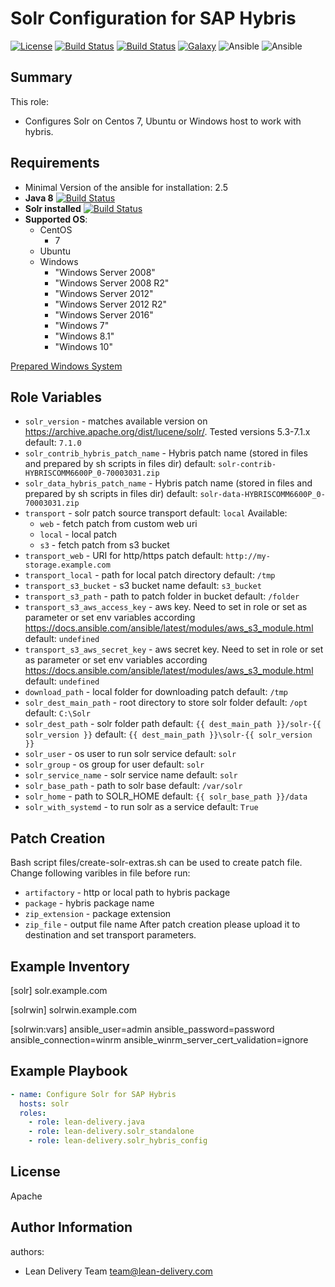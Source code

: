 Solr Configuration for SAP Hybris
=========
[![License](https://img.shields.io/badge/license-Apache-green.svg?style=flat)](https://raw.githubusercontent.com/lean-delivery/ansible-role-solr-hybris-config/master/LICENSE)
[![Build Status](https://travis-ci.org/lean-delivery/ansible-role-solr-hybris-config.svg?branch=master)](https://travis-ci.org/lean-delivery/ansible-role-solr-hybris-config)
[![Build Status](https://gitlab.com/lean-delivery/ansible-role-solr-hybris-config/badges/master/build.svg)](https://gitlab.com/lean-delivery/ansible-role-solr-hybris-config)
[![Galaxy](https://img.shields.io/badge/galaxy-lean__delivery.solr-hybris-config-blue.svg)](https://galaxy.ansible.com/lean_delivery/solr-hybris-config)
![Ansible](https://img.shields.io/ansible/role/d/30253.svg)
![Ansible](https://img.shields.io/badge/dynamic/json.svg?label=min_ansible_version&url=https%3A%2F%2Fgalaxy.ansible.com%2Fapi%2Fv1%2Froles%2F30253%2F&query=$.min_ansible_version)
## Summary

This role:
  - Configures Solr on Centos 7, Ubuntu or Windows host to work with hybris.

Requirements
------------
  - Minimal Version of the ansible for installation: 2.5
  - **Java 8** [![Build Status](https://travis-ci.org/lean-delivery/ansible-role-java.svg?branch=master)](https://travis-ci.org/lean-delivery/ansible-role-java)
  - **Solr installed** [![Build Status](https://travis-ci.org/lean-delivery/ansible-role-solr.svg?branch=master)](https://travis-ci.org/lean-delivery/ansible-role-solr)
  - **Supported OS**:
    - CentOS
      - 7
    - Ubuntu
    - Windows
      - "Windows Server 2008"
      - "Windows Server 2008 R2"
      - "Windows Server 2012"
      - "Windows Server 2012 R2"
      - "Windows Server 2016"
      - "Windows 7"
      - "Windows 8.1"
      - "Windows 10"

[Prepared Windows System](https://docs.ansible.com/ansible/latest/user_guide/windows_setup.html)

## Role Variables
  - `solr_version` - matches available version on https://archive.apache.org/dist/lucene/solr/. Tested versions 5.3-7.1.x
    default: `7.1.0`
  - `solr_contrib_hybris_patch_name` - Hybris patch name (stored in files and prepared by sh scripts in files dir)
    default: `solr-contrib-HYBRISCOMM6600P_0-70003031.zip`
  - `solr_data_hybris_patch_name` - Hybris patch name (stored in files and prepared by sh scripts in files dir)
    default: `solr-data-HYBRISCOMM6600P_0-70003031.zip`
  - `transport` - solr patch source transport
    default: `local`
    Available:
     - `web` - fetch patch from custom web uri
     - `local` - local patch
     - `s3` - fetch patch from s3 bucket
  - `transport_web` - URI for http/https patch
    default: `http://my-storage.example.com`
  - `transport_local` - path for local patch directory
    default: `/tmp`
  - `transport_s3_bucket` - s3 bucket name
    default: `s3_bucket`
  - `transport_s3_path` - path to patch folder in bucket
    default: `/folder`
  - `transport_s3_aws_access_key` - aws key. Need to set in role or set as parameter or set env variables according https://docs.ansible.com/ansible/latest/modules/aws_s3_module.html
    default: `undefined`
  - `transport_s3_aws_secret_key` - aws secret key. Need to set in role or set as parameter or set env variables according https://docs.ansible.com/ansible/latest/modules/aws_s3_module.html
    default: `undefined`
  - `download_path` - local folder for downloading patch
    default: `/tmp`
  - `solr_dest_main_path` - root directory to store solr folder
    default: `/opt`
    default: `C:\Solr`
  - `solr_dest_path` - solr folder path
    default: `{{ dest_main_path }}/solr-{{ solr_version }}`
    default: `{{ dest_main_path }}\solr-{{ solr_version }}`
  - `solr_user` - os user to run solr service
    default: `solr`
  - `solr_group` - os group for user
    default: `solr`
  - `solr_service_name` - solr service name
    default: `solr`
  - `solr_base_path` - path to solr base
    default: `/var/solr`
  - `solr_home` - path to SOLR_HOME
    default: `{{ solr_base_path }}/data`
  - `solr_with_systemd` - to run solr as a service
    default: `True`

Patch Creation
----------------
Bash script files/create-solr-extras.sh can be used to create patch file.
Change following varibles in file before run:
  - `artifactory` - http or local path to hybris package
  - `package` - hybris package name
  - `zip_extension` - package extension
  - `zip_file` - output file name
After patch creation please upload it to destination and set transport parameters.

Example Inventory
----------------
[solr]
solr.example.com

[solrwin]
solrwin.example.com

[solrwin:vars]
ansible_user=admin
ansible_password=password
ansible_connection=winrm
ansible_winrm_server_cert_validation=ignore

Example Playbook
----------------

```yml
- name: Configure Solr for SAP Hybris
  hosts: solr
  roles:
    - role: lean-delivery.java
    - role: lean-delivery.solr_standalone
    - role: lean-delivery.solr_hybris_config
```

License
-------

Apache

Author Information
------------------

authors:
  - Lean Delivery Team <team@lean-delivery.com>
